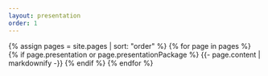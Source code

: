 ```yaml
---
layout: presentation
order: 1
---
```


{% assign pages = site.pages | sort: "order" %}
{% for page in pages %}
 {% if page.presentation or page.presentationPackage %}
    {{- page.content | markdownify -}}
  {% endif %}
{% endfor %}